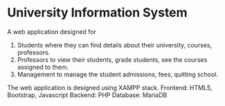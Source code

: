 # University Information System

A web application designed for 
 1. Students where they can find details about their university, courses, professors.
 2. Professors to view their students, grade students, see the courses assigned to them.
 3. Management to manage the student admissions, fees, quitting school. 

The web application is designed using XAMPP stack.
Frontend: HTML5, Bootstrap, Javascript
Backend: PHP
Database: MariaDB
